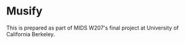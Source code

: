# Musify
This is prepared as part of MIDS W207's final project at University of California Berkeley. 
